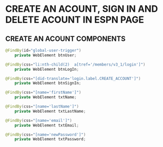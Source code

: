 # CREATE AN ACOUNT, SIGN IN AND DELETE ACOUNT IN ESPN PAGE

## CREATE AN ACOUNT COMPONENTS

```java
@FindBy(id="global-user-trigger")
	private WebElement btnUser;

@FindBy(css="li:nth-child(2)  a[tref='/members/v3_1/login']")
	private WebElement btnLogIn;

@FindBy(css="[did-translate='login.label.CREATE_ACCOUNT']")
	private WebElement btnSignIn;

@FindBy(css="[name='firstName']")
	private WebElement txtName;

@FindBy(css="[name='lastName']")
	private WebElement txtLastName;

@FindBy(css="[name='email']")
	private WebElement txtEmail;

@FindBy(css="[name='newPassword']")
	private WebElement txtPassword;
```